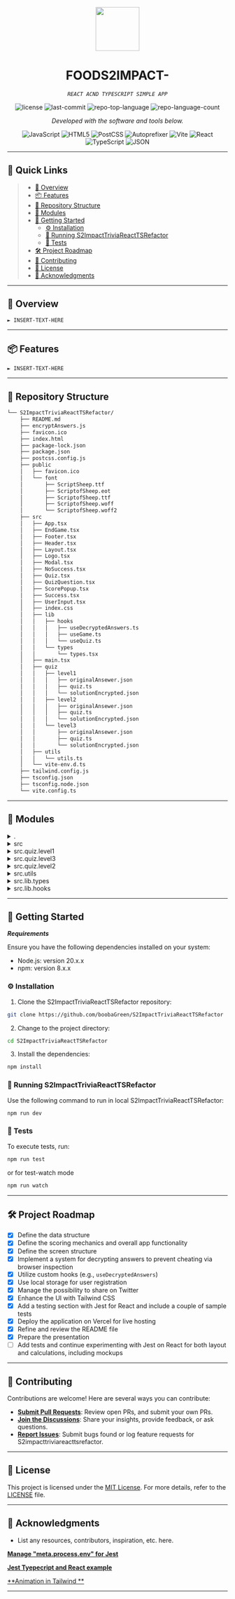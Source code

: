 <p align="center">
  <img src="https://cdn-icons-png.flaticon.com/512/6295/6295417.png" width="100" />
</p>
<p align="center">
    <h1 align="center">FOODS2IMPACT-</h1>
</p>
<p align="center">
    <em><code>REACT ACND TYPESCRIPT SIMPLE APP</code></em>
</p>
<p align="center">
	<img src="https://img.shields.io/github/license/boobaGreen/S2ImpactTriviaReactTSRefactor?style=flat&color=0080ff" alt="license">
	<img src="https://img.shields.io/github/last-commit/boobaGreen/S2ImpactTriviaReactTSRefactor?style=flat&logo=git&logoColor=white&color=0080ff" alt="last-commit">
	<img src="https://img.shields.io/github/languages/top/boobaGreen/S2ImpactTriviaReactTSRefactor?style=flat&color=0080ff" alt="repo-top-language">
	<img src="https://img.shields.io/github/languages/count/boobaGreen/S2ImpactTriviaReactTSRefactor?style=flat&color=0080ff" alt="repo-language-count">
<p>
<p align="center">
		<em>Developed with the software and tools below.</em>
</p>
<p align="center">
	<img src="https://img.shields.io/badge/JavaScript-F7DF1E.svg?style=flat&logo=JavaScript&logoColor=black" alt="JavaScript">
	<img src="https://img.shields.io/badge/HTML5-E34F26.svg?style=flat&logo=HTML5&logoColor=white" alt="HTML5">
	<img src="https://img.shields.io/badge/PostCSS-DD3A0A.svg?style=flat&logo=PostCSS&logoColor=white" alt="PostCSS">
	<img src="https://img.shields.io/badge/Autoprefixer-DD3735.svg?style=flat&logo=Autoprefixer&logoColor=white" alt="Autoprefixer">
	<img src="https://img.shields.io/badge/Vite-646CFF.svg?style=flat&logo=Vite&logoColor=white" alt="Vite">
	<img src="https://img.shields.io/badge/React-61DAFB.svg?style=flat&logo=React&logoColor=black" alt="React">
	<img src="https://img.shields.io/badge/TypeScript-3178C6.svg?style=flat&logo=TypeScript&logoColor=white" alt="TypeScript">
	<img src="https://img.shields.io/badge/JSON-000000.svg?style=flat&logo=JSON&logoColor=white" alt="JSON">
</p>
<hr>

## 🔗 Quick Links

> - [📍 Overview](#-overview)
> - [📦 Features](#-features)
> - [📂 Repository Structure](#-repository-structure)
> - [🧩 Modules](#-modules)
> - [🚀 Getting Started](#-getting-started)
>   - [⚙️ Installation](#️-installation)
>   - [🤖 Running S2ImpactTriviaReactTSRefactor](#-running-S2ImpactTriviaReactTSRefactor)
>   - [🧪 Tests](#-tests)
> - [🛠 Project Roadmap](#-project-roadmap)
> - [🤝 Contributing](#-contributing)
> - [📄 License](#-license)
> - [👏 Acknowledgments](#-acknowledgments)

---

## 📍 Overview

<code>► INSERT-TEXT-HERE</code>

---

## 📦 Features

<code>► INSERT-TEXT-HERE</code>

---

## 📂 Repository Structure

```sh
└── S2ImpactTriviaReactTSRefactor/
    ├── README.md
    ├── encryptAnswers.js
    ├── favicon.ico
    ├── index.html
    ├── package-lock.json
    ├── package.json
    ├── postcss.config.js
    ├── public
    │   ├── favicon.ico
    │   └── font
    │       ├── ScriptSheep.ttf
    │       ├── ScriptofSheep.eot
    │       ├── ScriptofSheep.ttf
    │       ├── ScriptofSheep.woff
    │       └── ScriptofSheep.woff2
    ├── src
    │   ├── App.tsx
    │   ├── EndGame.tsx
    │   ├── Footer.tsx
    │   ├── Header.tsx
    │   ├── Layout.tsx
    │   ├── Logo.tsx
    │   ├── Modal.tsx
    │   ├── NoSuccess.tsx
    │   ├── Quiz.tsx
    │   ├── QuizQuestion.tsx
    │   ├── ScorePopup.tsx
    │   ├── Success.tsx
    │   ├── UserInput.tsx
    │   ├── index.css
    │   ├── lib
    │   │   ├── hooks
    │   │   │   ├── useDecryptedAnswers.ts
    │   │   │   ├── useGame.ts
    │   │   │   └── useQuiz.ts
    │   │   └── types
    │   │       └── types.tsx
    │   ├── main.tsx
    │   ├── quiz
    │   │   ├── level1
    │   │   │   ├── originalAnsewer.json
    │   │   │   ├── quiz.ts
    │   │   │   └── solutionEncrypted.json
    │   │   ├── level2
    │   │   │   ├── originalAnsewer.json
    │   │   │   ├── quiz.ts
    │   │   │   └── solutionEncrypted.json
    │   │   └── level3
    │   │       ├── originalAnsewer.json
    │   │       ├── quiz.ts
    │   │       └── solutionEncrypted.json
    │   ├── utils
    │   │   └── utils.ts
    │   └── vite-env.d.ts
    ├── tailwind.config.js
    ├── tsconfig.json
    ├── tsconfig.node.json
    └── vite.config.ts
```

---

## 🧩 Modules

<details closed><summary>.</summary>

| File                                                                                                             | Summary                         |
| ---------------------------------------------------------------------------------------------------------------- | ------------------------------- |
| [tsconfig.json](https://github.com/boobaGreen/S2ImpactTriviaReactTSRefactor/blob/master/tsconfig.json)           | <code>► INSERT-TEXT-HERE</code> |
| [index.html](https://github.com/boobaGreen/S2ImpactTriviaReactTSRefactor/blob/master/index.html)                 | <code>► INSERT-TEXT-HERE</code> |
| [postcss.config.js](https://github.com/boobaGreen/S2ImpactTriviaReactTSRefactor/blob/master/postcss.config.js)   | <code>► INSERT-TEXT-HERE</code> |
| [encryptAnswers.js](https://github.com/boobaGreen/S2ImpactTriviaReactTSRefactor/blob/master/encryptAnswers.js)   | <code>► INSERT-TEXT-HERE</code> |
| [vite.config.ts](https://github.com/boobaGreen/S2ImpactTriviaReactTSRefactor/blob/master/vite.config.ts)         | <code>► INSERT-TEXT-HERE</code> |
| [package.json](https://github.com/boobaGreen/S2ImpactTriviaReactTSRefactor/blob/master/package.json)             | <code>► INSERT-TEXT-HERE</code> |
| [tsconfig.node.json](https://github.com/boobaGreen/S2ImpactTriviaReactTSRefactor/blob/master/tsconfig.node.json) | <code>► INSERT-TEXT-HERE</code> |
| [tailwind.config.js](https://github.com/boobaGreen/S2ImpactTriviaReactTSRefactor/blob/master/tailwind.config.js) | <code>► INSERT-TEXT-HERE</code> |
| [package-lock.json](https://github.com/boobaGreen/S2ImpactTriviaReactTSRefactor/blob/master/package-lock.json)   | <code>► INSERT-TEXT-HERE</code> |

</details>

<details closed><summary>src</summary>

| File                                                                                                             | Summary                         |
| ---------------------------------------------------------------------------------------------------------------- | ------------------------------- |
| [EndGame.tsx](https://github.com/boobaGreen/S2ImpactTriviaReactTSRefactor/blob/master/src/EndGame.tsx)           | <code>► INSERT-TEXT-HERE</code> |
| [ScorePopup.tsx](https://github.com/boobaGreen/S2ImpactTriviaReactTSRefactor/blob/master/src/ScorePopup.tsx)     | <code>► INSERT-TEXT-HERE</code> |
| [Header.tsx](https://github.com/boobaGreen/S2ImpactTriviaReactTSRefactor/blob/master/src/Header.tsx)             | <code>► INSERT-TEXT-HERE</code> |
| [Footer.tsx](https://github.com/boobaGreen/S2ImpactTriviaReactTSRefactor/blob/master/src/Footer.tsx)             | <code>► INSERT-TEXT-HERE</code> |
| [Success.tsx](https://github.com/boobaGreen/S2ImpactTriviaReactTSRefactor/blob/master/src/Success.tsx)           | <code>► INSERT-TEXT-HERE</code> |
| [Logo.tsx](https://github.com/boobaGreen/S2ImpactTriviaReactTSRefactor/blob/master/src/Logo.tsx)                 | <code>► INSERT-TEXT-HERE</code> |
| [Modal.tsx](https://github.com/boobaGreen/S2ImpactTriviaReactTSRefactor/blob/master/src/Modal.tsx)               | <code>► INSERT-TEXT-HERE</code> |
| [main.tsx](https://github.com/boobaGreen/S2ImpactTriviaReactTSRefactor/blob/master/src/main.tsx)                 | <code>► INSERT-TEXT-HERE</code> |
| [vite-env.d.ts](https://github.com/boobaGreen/S2ImpactTriviaReactTSRefactor/blob/master/src/vite-env.d.ts)       | <code>► INSERT-TEXT-HERE</code> |
| [UserInput.tsx](https://github.com/boobaGreen/S2ImpactTriviaReactTSRefactor/blob/master/src/UserInput.tsx)       | <code>► INSERT-TEXT-HERE</code> |
| [Layout.tsx](https://github.com/boobaGreen/S2ImpactTriviaReactTSRefactor/blob/master/src/Layout.tsx)             | <code>► INSERT-TEXT-HERE</code> |
| [NoSuccess.tsx](https://github.com/boobaGreen/S2ImpactTriviaReactTSRefactor/blob/master/src/NoSuccess.tsx)       | <code>► INSERT-TEXT-HERE</code> |
| [App.tsx](https://github.com/boobaGreen/S2ImpactTriviaReactTSRefactor/blob/master/src/App.tsx)                   | <code>► INSERT-TEXT-HERE</code> |
| [Quiz.tsx](https://github.com/boobaGreen/S2ImpactTriviaReactTSRefactor/blob/master/src/Quiz.tsx)                 | <code>► INSERT-TEXT-HERE</code> |
| [index.css](https://github.com/boobaGreen/S2ImpactTriviaReactTSRefactor/blob/master/src/index.css)               | <code>► INSERT-TEXT-HERE</code> |
| [QuizQuestion.tsx](https://github.com/boobaGreen/S2ImpactTriviaReactTSRefactor/blob/master/src/QuizQuestion.tsx) | <code>► INSERT-TEXT-HERE</code> |

</details>

<details closed><summary>src.quiz.level1</summary>

| File                                                                                                                                     | Summary                         |
| ---------------------------------------------------------------------------------------------------------------------------------------- | ------------------------------- |
| [solutionEncrypted.json](https://github.com/boobaGreen/S2ImpactTriviaReactTSRefactor/blob/master/src/quiz/level1/solutionEncrypted.json) | <code>► INSERT-TEXT-HERE</code> |
| [quiz.ts](https://github.com/boobaGreen/S2ImpactTriviaReactTSRefactor/blob/master/src/quiz/level1/quiz.ts)                               | <code>► INSERT-TEXT-HERE</code> |
| [originalAnsewer.json](https://github.com/boobaGreen/S2ImpactTriviaReactTSRefactor/blob/master/src/quiz/level1/originalAnsewer.json)     | <code>► INSERT-TEXT-HERE</code> |

</details>

<details closed><summary>src.quiz.level3</summary>

| sFile                                                                                                                                    | Summary                         |
| ---------------------------------------------------------------------------------------------------------------------------------------- | ------------------------------- |
| [solutionEncrypted.json](https://github.com/boobaGreen/S2ImpactTriviaReactTSRefactor/blob/master/src/quiz/level3/solutionEncrypted.json) | <code>► INSERT-TEXT-HERE</code> |
| [quiz.ts](https://github.com/boobaGreen/S2ImpactTriviaReactTSRefactor/blob/master/src/quiz/level3/quiz.ts)                               | <code>► INSERT-TEXT-HERE</code> |
| [originalAnsewer.json](https://github.com/boobaGreen/S2ImpactTriviaReactTSRefactor/blob/master/src/quiz/level3/originalAnsewer.json)     | <code>► INSERT-TEXT-HERE</code> |

</details>

<details closed><summary>src.quiz.level2</summary>

| File                                                                                                                                     | Summary                         |
| ---------------------------------------------------------------------------------------------------------------------------------------- | ------------------------------- |
| [solutionEncrypted.json](https://github.com/boobaGreen/S2ImpactTriviaReactTSRefactor/blob/master/src/quiz/level2/solutionEncrypted.json) | <code>► INSERT-TEXT-HERE</code> |
| [quiz.ts](https://github.com/boobaGreen/S2ImpactTriviaReactTSRefactor/blob/master/src/quiz/level2/quiz.ts)                               | <code>► INSERT-TEXT-HERE</code> |
| [originalAnsewer.json](https://github.com/boobaGreen/S2ImpactTriviaReactTSRefactor/blob/master/src/quiz/level2/originalAnsewer.json)     | <code>► INSERT-TEXT-HERE</code> |

</details>

<details closed><summary>src.utils</summary>

| File                                                                                                   | Summary                         |
| ------------------------------------------------------------------------------------------------------ | ------------------------------- |
| [utils.ts](https://github.com/boobaGreen/S2ImpactTriviaReactTSRefactor/blob/master/src/utils/utils.ts) | <code>► INSERT-TEXT-HERE</code> |

</details>

<details closed><summary>src.lib.types</summary>

| File                                                                                                         | Summary                         |
| ------------------------------------------------------------------------------------------------------------ | ------------------------------- |
| [types.tsx](https://github.com/boobaGreen/S2ImpactTriviaReactTSRefactor/blob/master/src/lib/types/types.tsx) | <code>► INSERT-TEXT-HERE</code> |

</details>

<details closed><summary>src.lib.hooks</summary>

| File                                                                                                                                   | Summary                         |
| -------------------------------------------------------------------------------------------------------------------------------------- | ------------------------------- |
| [useGame.ts](https://github.com/boobaGreen/S2ImpactTriviaReactTSRefactor/blob/master/src/lib/hooks/useGame.ts)                         | <code>► INSERT-TEXT-HERE</code> |
| [useQuiz.ts](https://github.com/boobaGreen/S2ImpactTriviaReactTSRefactor/blob/master/src/lib/hooks/useQuiz.ts)                         | <code>► INSERT-TEXT-HERE</code> |
| [useDecryptedAnswers.ts](https://github.com/boobaGreen/S2ImpactTriviaReactTSRefactor/blob/master/src/lib/hooks/useDecryptedAnswers.ts) | <code>► INSERT-TEXT-HERE</code> |

</details>

---

## 🚀 Getting Started

**_Requirements_**

Ensure you have the following dependencies installed on your system:

- Node.js: version 20.x.x
- npm: version 8.x.x

### ⚙️ Installation

1. Clone the S2ImpactTriviaReactTSRefactor repository:

```sh
git clone https://github.com/boobaGreen/S2ImpactTriviaReactTSRefactor
```

2. Change to the project directory:

```sh
cd S2ImpactTriviaReactTSRefactor
```

3. Install the dependencies:

```sh
npm install
```

### 🤖 Running S2ImpactTriviaReactTSRefactor

Use the following command to run in local S2ImpactTriviaReactTSRefactor:

```sh
npm run dev
```

### 🧪 Tests

To execute tests, run:

```sh
npm run test
```

or for test-watch mode

```sh
npm run watch
```

---

## 🛠 Project Roadmap

- [x] Define the data structure
- [x] Define the scoring mechanics and overall app functionality
- [x] Define the screen structure
- [x] Implement a system for decrypting answers to prevent cheating via browser inspection
- [x] Utilize custom hooks (e.g., `useDecryptedAnswers`)
- [x] Use local storage for user registration
- [x] Manage the possibility to share on Twitter
- [x] Enhance the UI with Tailwind CSS
- [x] Add a testing section with Jest for React and include a couple of sample tests
- [x] Deploy the application on Vercel for live hosting
- [x] Refine and review the README file
- [x] Prepare the presentation
- [ ] Add tests and continue experimenting with Jest on React for both layout and calculations, including mockups

---

## 🤝 Contributing

Contributions are welcome! Here are several ways you can contribute:

- **[Submit Pull Requests](https://github.com/boobaGreen/https://github.com/boobaGreen/FOODS2IMPACT/blob/main/CONTRIBUTING.md)**: Review open PRs, and submit your own PRs.
- **[Join the Discussions](https://github.com/boobaGreen/https://github.com/boobaGreen/FOODS2IMPACT/discussions)**: Share your insights, provide feedback, or ask questions.
- **[Report Issues](https://github.com/boobaGreen/https://github.com/boobaGreen/FOODS2IMPACT/issues)**: Submit bugs found or log feature requests for S2impacttriviareacttsrefactor.

---

## 📄 License

This project is licensed under the [MIT License](https://opensource.org/licenses/MIT). For more details, refer to the [LICENSE](https://opensource.org/licenses/MIT) file.

---

## 👏 Acknowledgments

- List any resources, contributors, inspiration, etc. here.

[**Manage "meta.process.env" for Jest**](https://stackoverflow.com/questions/70440505/ts1343-the-import-meta-meta-property-is-only-allowed-when-the-module-opti)

[**Jest Tyepecript and React example**](https://codermo.medium.com/setting-up-a-react-app-with-vite-typescript-jest-and-react-testing-library-e001ddce4f53)

[**Animation in Tailwind **](https://v2.tailwindcss.com/docs/animation)

---
